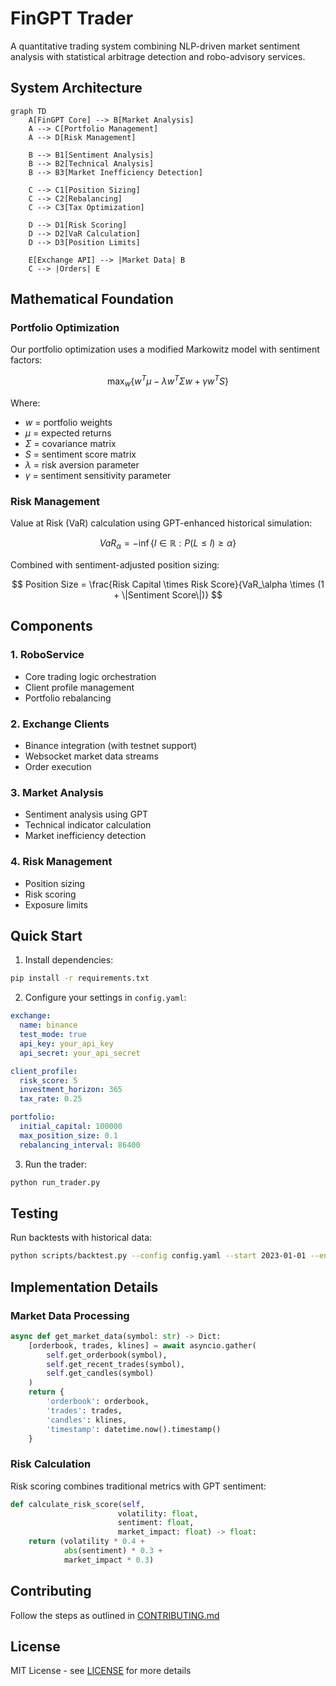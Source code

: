 # FinGPT Trader

A quantitative trading system combining NLP-driven market sentiment analysis with statistical arbitrage detection and robo-advisory services.

## System Architecture

```mermaid
graph TD
    A[FinGPT Core] --> B[Market Analysis]
    A --> C[Portfolio Management]
    A --> D[Risk Management]
    
    B --> B1[Sentiment Analysis]
    B --> B2[Technical Analysis]
    B --> B3[Market Inefficiency Detection]
    
    C --> C1[Position Sizing]
    C --> C2[Rebalancing]
    C --> C3[Tax Optimization]
    
    D --> D1[Risk Scoring]
    D --> D2[VaR Calculation]
    D --> D3[Position Limits]

    E[Exchange API] --> |Market Data| B
    C --> |Orders| E
```

## Mathematical Foundation

### Portfolio Optimization

Our portfolio optimization uses a modified Markowitz model with sentiment factors:

$$ \max_w \{ w^T\mu - \lambda w^T\Sigma w + \gamma w^T S \} $$

Where:
- $w$ = portfolio weights
- $\mu$ = expected returns
- $\Sigma$ = covariance matrix
- $S$ = sentiment score matrix
- $\lambda$ = risk aversion parameter
- $\gamma$ = sentiment sensitivity parameter

### Risk Management

Value at Risk (VaR) calculation using GPT-enhanced historical simulation:

$$ VaR_\alpha = -\inf\{l \in \mathbb{R}: P(L \leq l) \geq \alpha\} $$

Combined with sentiment-adjusted position sizing:

$$ Position Size = \frac{Risk Capital \times Risk Score}{VaR_\alpha \times (1 + \|Sentiment Score\|)} $$

## Components

### 1. RoboService
- Core trading logic orchestration
- Client profile management
- Portfolio rebalancing

### 2. Exchange Clients
- Binance integration (with testnet support)
- Websocket market data streams
- Order execution

### 3. Market Analysis
- Sentiment analysis using GPT
- Technical indicator calculation
- Market inefficiency detection

### 4. Risk Management
- Position sizing
- Risk scoring
- Exposure limits

## Quick Start

1. Install dependencies:
```bash
pip install -r requirements.txt
```

2. Configure your settings in `config.yaml`:
```yaml
exchange:
  name: binance
  test_mode: true
  api_key: your_api_key
  api_secret: your_api_secret

client_profile:
  risk_score: 5
  investment_horizon: 365
  tax_rate: 0.25

portfolio:
  initial_capital: 100000
  max_position_size: 0.1
  rebalancing_interval: 86400
```

3. Run the trader:
```bash
python run_trader.py
```

## Testing

Run backtests with historical data:
```bash
python scripts/backtest.py --config config.yaml --start 2023-01-01 --end 2023-12-31
```

## Implementation Details

### Market Data Processing
```python
async def get_market_data(symbol: str) -> Dict:
    [orderbook, trades, klines] = await asyncio.gather(
        self.get_orderbook(symbol),
        self.get_recent_trades(symbol),
        self.get_candles(symbol)
    )
    return {
        'orderbook': orderbook,
        'trades': trades,
        'candles': klines,
        'timestamp': datetime.now().timestamp()
    }
```

### Risk Calculation
Risk scoring combines traditional metrics with GPT sentiment:
```python
def calculate_risk_score(self, 
                        volatility: float,
                        sentiment: float,
                        market_impact: float) -> float:
    return (volatility * 0.4 + 
            abs(sentiment) * 0.3 + 
            market_impact * 0.3)
```

## Contributing
 
Follow the steps as outlined in [CONTRIBUTING.md](CONTRIBUTING.md)

## License

MIT License - see [LICENSE](LICENSE) for more details